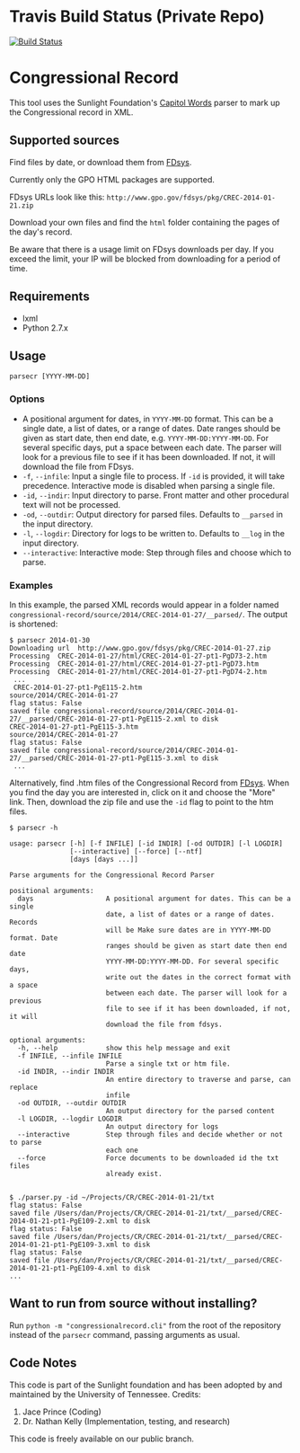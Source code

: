 # Travis Build Status (Private Repo)
[![Build Status](https://travis-ci.com/jprinc16/crec.svg?token=qoByYsi3V5SvaxB3R7Va&branch=master)](https://travis-ci.com/jprinc16/crec)

# Congressional Record

This tool uses the Sunlight Foundation's [Capitol Words](https://github.com/sunlightlabs/Capitol-Words) parser to mark up the Congressional record in XML. 

## Supported sources

Find files by date, or download them from [FDsys](http://www.gpo.gov/fdsys/browse/collection.action?collectionCode=CREC). 

Currently only the GPO HTML packages are supported. 

FDsys URLs look like this: `http://www.gpo.gov/fdsys/pkg/CREC-2014-01-21.zip`

Download your own files and find the `html` folder containing the pages of the day's record.

Be aware that there is a usage limit on FDsys downloads per day. If you exceed the limit, your IP will be blocked from downloading for a period of time. 


## Requirements

- lxml
- Python 2.7.x

## Usage

`parsecr [YYYY-MM-DD]`

### Options
- A positional argument for dates, in `YYYY-MM-DD` format. This can be a single date, a list of dates, or a range of dates. Date ranges should be given as start date, then end date, e.g. `YYYY-MM-DD:YYYY-MM-DD`. For several specific days, put a space between each date. The parser will look for a previous file to see if it has been downloaded. If not, it will download the file from FDsys.
- `-f`, `--infile`: Input a single file to process. If `-id` is provided, it will take precedence. Interactive mode is disabled when parsing a single file.
- `-id`, `--indir`: Input directory to parse. Front matter and other procedural text will not be processed.
- `-od`, `--outdir`: Output directory for parsed files. Defaults to `__parsed` in the input directory.
- `-l`, `--logdir`: Directory for logs to be written to. Defaults to `__log` in the input directory.
- `--interactive`: Interactive mode: Step through files and choose which to parse.


### Examples

In this example, the parsed XML records would appear in a folder named `congressional-record/source/2014/CREC-2014-01-27/__parsed/`. The output is shortened:

```
$ parsecr 2014-01-30 
Downloading url  http://www.gpo.gov/fdsys/pkg/CREC-2014-01-27.zip
Processing  CREC-2014-01-27/html/CREC-2014-01-27-pt1-PgD73-2.htm
Processing  CREC-2014-01-27/html/CREC-2014-01-27-pt1-PgD73.htm
Processing  CREC-2014-01-27/html/CREC-2014-01-27-pt1-PgD74-2.htm
 ...
 CREC-2014-01-27-pt1-PgE115-2.htm
source/2014/CREC-2014-01-27
flag status: False
saved file congressional-record/source/2014/CREC-2014-01-27/__parsed/CREC-2014-01-27-pt1-PgE115-2.xml to disk
CREC-2014-01-27-pt1-PgE115-3.htm
source/2014/CREC-2014-01-27
flag status: False
saved file congressional-record/source/2014/CREC-2014-01-27/__parsed/CREC-2014-01-27-pt1-PgE115-3.xml to disk
 ... 

```

Alternatively, find .htm files of the Congressional Record from [FDsys](http://www.gpo.gov/fdsys/browse/collection.action?collectionCode=CREC). When you find the day you are interested in, click on it and choose the "More" link. Then, download the zip file and use the `-id` flag to point to the htm files. 

```
$ parsecr -h

usage: parsecr [-h] [-f INFILE] [-id INDIR] [-od OUTDIR] [-l LOGDIR]
               [--interactive] [--force] [--ntf]
               [days [days ...]]

Parse arguments for the Congressional Record Parser

positional arguments:
  days                  A positional argument for dates. This can be a single
                        date, a list of dates or a range of dates. Records
                        will be Make sure dates are in YYYY-MM-DD format. Date
                        ranges should be given as start date then end date
                        YYYY-MM-DD:YYYY-MM-DD. For several specific days,
                        write out the dates in the correct format with a space
                        between each date. The parser will look for a previous
                        file to see if it has been downloaded, if not, it will
                        download the file from fdsys.

optional arguments:
  -h, --help            show this help message and exit
  -f INFILE, --infile INFILE
                        Parse a single txt or htm file.
  -id INDIR, --indir INDIR
                        An entire directory to traverse and parse, can replace
                        infile
  -od OUTDIR, --outdir OUTDIR
                        An output directory for the parsed content
  -l LOGDIR, --logdir LOGDIR
                        An output directory for logs
  --interactive         Step through files and decide whether or not to parse
                        each one
  --force               Force documents to be downloaded id the txt files
                        already exist.


$ ./parser.py -id ~/Projects/CR/CREC-2014-01-21/txt
flag status: False
saved file /Users/dan/Projects/CR/CREC-2014-01-21/txt/__parsed/CREC-2014-01-21-pt1-PgE109-2.xml to disk
flag status: False
saved file /Users/dan/Projects/CR/CREC-2014-01-21/txt/__parsed/CREC-2014-01-21-pt1-PgE109-3.xml to disk
flag status: False
saved file /Users/dan/Projects/CR/CREC-2014-01-21/txt/__parsed/CREC-2014-01-21-pt1-PgE109-4.xml to disk
...
```

## Want to run from source without installing?

Run `python -m "congressionalrecord.cli"` from the root of the repository instead of the `parsecr` command, passing arguments as usual.

## Code Notes
This code is part of the Sunlight foundation and has been adopted by and maintained by the University of Tennessee. Credits:
1. Jace Prince (Coding)
2. Dr. Nathan Kelly (Implementation, testing, and research)

This code is freely available on our public branch.